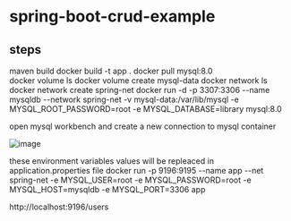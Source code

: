 # spring-boot-crud-example
## steps
maven build 
docker build -t app .
docker pull mysql:8.0  
docker volume ls
docker volume create mysql-data
docker network ls
docker network create spring-net
docker run -d -p 3307:3306 --name mysqldb --network spring-net -v mysql-data:/var/lib/mysql -e MYSQL_ROOT_PASSWORD=root -e MYSQL_DATABASE=library mysql:8.0

open mysql workbench and create a new connection to mysql container

![image](https://github.com/hasnain393/library-docker/assets/56108097/162afbfc-aac7-4204-8890-7aaa838b4c7b)


these environment variables values will be repleaced in application.properties file
docker run -p 9196:9195 --name app --net spring-net -e MYSQL_USER=root -e MYSQL_PASSWORD=root -e MYSQL_HOST=mysqldb -e MYSQL_PORT=3306 app

http://localhost:9196/users
